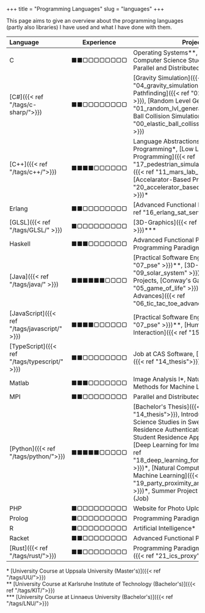 +++
title = "Programming Languages"
slug = "languages"
+++

This page aims to give an overview about the programming languages (partly also libraries) I have used and what I have done with them.

Language                                        |Experience  |Projects
:-----------------------------------------------|:----------:|--------
C                                               | ■■▢▢▢▢▢▢▢▢ | Operating Systems\*\*, Introduction to Computer Science Studies in Sweden\*, Parallel and Distributed Programming \*
[C#]({{< ref "/tags/c-sharp/">}})               | ■■▢▢▢▢▢▢▢▢ | [Gravity Simulation]({{< ref "04_gravity_simulation" >}}), [A\* Pathfinding]({{< ref "02_a_star_algorithm" >}}), [Random Level Generation]({{< ref "01_random_lvl_generation" >}}), [Elastic Ball Collision Simulation]({{< ref "00_elastic_ball_collission_simulation" >}})
[C++]({{< ref "/tags/c++/">}})                  | ■■■■▢▢▢▢▢▢ | Language Abstractions for Parallel Programming\*, [Low Level Parallel Programming]({{< ref "17_pedestrian_simulation" >}})\*, [MARS]({{< ref "11_mars_lab_1_3" >}})\*\*, [Accelarator-Based Programming]({{< ref "20_accelerator_based_programming" >}})\*
Erlang                                          | ■■▢▢▢▢▢▢▢▢ | [Advanced Functional Programming]({{< ref "16_erlang_sat_server" >}})\*
[GLSL]({{< ref "/tags/GLSL/" >}})               | ■▢▢▢▢▢▢▢▢▢ | [3D-Graphics]({{< ref "09_solar_system" >}})\*\*\*
Haskell                                         | ■■■▢▢▢▢▢▢▢ | Advanced Functional Programming\*, Programming Paradigms\*\*
[Java]({{< ref "/tags/java/" >}})               | ■■■■■■▢▢▢▢ | [Practical Software Engineering]({{< ref "07_pse" >}})\*\*, [3D-[Graphics]({{< ref "09_solar_system" >}})\*\*\*, School Projects, [Conway's Game of Life]({{< ref "05_game_of_life" >}}), [Tic Tac Toe Advances]({{< ref "06_tic_tac_toe_advanced" >}})
[JavaScript]({{< ref "/tags/javascript/" >}})   | ■■■■▢▢▢▢▢▢ | [Practical Software Engineering]({{< ref "07_pse" >}})\*\*, [Human Computer Interaction]({{< ref "15_hci_course">}})\*
[TypeScript]({{< ref "/tags/typescript/" >}})   | ■■▢▢▢▢▢▢▢▢ | Job at CAS Software, [Bachelor's Thesis]({{< ref "14_thesis">}})
Matlab                                          | ■■■▢▢▢▢▢▢▢ | Image Analysis I\*, Natural Computation Methods for Machine Learning\*
MPI                                             | ■■▢▢▢▢▢▢▢▢ | Parallel and Distributed Programming \*
[Python]({{< ref "/tags/python/">}})            | ■■■■■▢▢▢▢▢ | [Bachelor's Thesis]({{< ref "14_thesis">}}), Introduction to Computer Science Studies in Sweden*, Student Residence Authentication Backend, Student Residence Application Portal, [Deep Learning for Image Analysis]({{< ref "18_deep_learning_for_image_analysis" >}})\*, [Natural Computation Methods for Machine Learning]({{< ref "19_party_proximity_analysis_using_sofm" >}})\*, Summer Project in Image Analysis (Job) 
PHP                                             | ■▢▢▢▢▢▢▢▢▢ | Website for Photo Upload
Prolog                                          | ■▢▢▢▢▢▢▢▢▢ | Programming Paradigms\*\*
R                                               | ■▢▢▢▢▢▢▢▢▢ | Artificial Intelligence*
Racket                                          | ■■▢▢▢▢▢▢▢▢ | Advanced Functional Programming*
[Rust]({{< ref "/tags/rust/">}})                | ■■▢▢▢▢▢▢▢▢ | Programming Paradigms\*\*, [ics-proxy]({{< ref "21_ics_proxy" >}})


\* [University Course at Uppsala University (Master's)]({{< ref "/tags/UU/">}})   
\*\* [University Course at Karlsruhe Institute of Technology (Bachelor's)]({{< ref "/tags/KIT/">}})   
\*\*\* [University Course at Linnaeus University (Bachelor's)]({{< ref "/tags/LNU/">}})   
